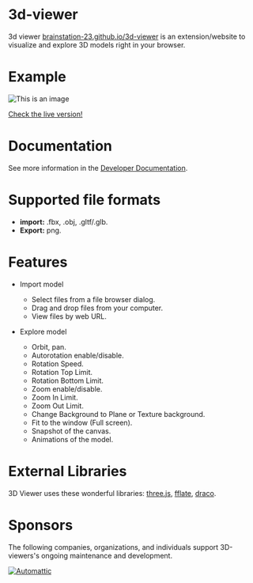 # 3d-viewer

3d viewer [brainstation-23.github.io/3d-viewer](brainstation-23.github.io/3d-viewer) is an extension/website to visualize and explore 3D models right in your browser.

# Example

![This is an image](https://github.com/Studio-23-xyz/3d-viewer/raw/master/re.png)

[Check the live version!](https://brainstation-23.github.io/3d-viewer/)

# Documentation

See more information in the [Developer Documentation](https://github.com/Studio-23-xyz/3d-viewer/wiki).

# Supported file formats

- **import:** .fbx, .obj, .gltf/.glb.
- **Export:** png.

# Features

- Import model

  - Select files from a file browser dialog.
  - Drag and drop files from your computer.
  - View files by web URL.

- Explore model
  - Orbit, pan.
  - Autorotation enable/disable.
  - Rotation Speed.
  - Rotation Top Limit.
  - Rotation Bottom Limit.
  - Zoom enable/disable.
  - Zoom In Limit.
  - Zoom Out Limit.
  - Change Background to Plane or Texture background.
  - Fit to the window (Full screen).
  - Snapshot of the canvas.
  - Animations of the model.

# External Libraries

3D Viewer uses these wonderful libraries: [three.js](https://github.com/mrdoob/three.js), [fflate](https://github.com/101arrowz/fflate), [draco](https://github.com/google/draco).

# Sponsors

The following companies, organizations, and individuals support 3D-viewers's ongoing maintenance and development.

<p><a href="https://brainstation-23.com/"><img src="https://brainstation-23.com/wp-content/uploads/2019/02/BS-Logo-Blue_Hr.svg" alt="Automattic" height="undefined"></a></p>

